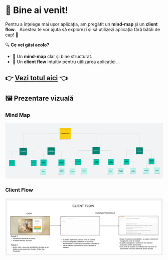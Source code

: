 # 🌟 Bine ai venit!


Pentru a înțelege mai ușor aplicația, am pregătit un **mind-map** și un **client flow**.  
Acestea te vor ajuta să explorezi și să utilizezi aplicația fără bătăi de cap! 🎯  


🔍 **Ce vei găsi acolo?**  
- 🧠 Un **mind-map** clar și bine structurat.  
- 🔄 Un **client flow** intuitiv pentru utilizarea aplicației.  

👉 **[Vezi totul aici](https://lucid.app/lucidspark/dd6f0260-ff05-4525-8658-e5f7811e3652/edit?view_items=xWqxF4dqDzg0&invitationId=inv_28fa1146-c98d-4e34-bfaa-5ba86a138404)** 👈  
---
## 🖼️ Prezentare vizuală

### Mind Map

![MindMap](https://github.com/AriiSM/SpeedCatch/blob/main/Documentatie/04%20Integrated/imagini/MindMap.png)

### Client Flow 

![ClientFlow](https://github.com/AriiSM/SpeedCatch/blob/main/Documentatie/04%20Integrated/imagini/ClientFlow.png)


